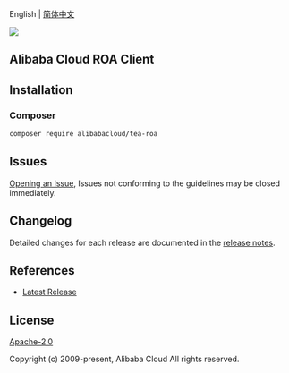 English | [简体中文](README-CN.md)

![](https://aliyunsdk-pages.alicdn.com/icons/AlibabaCloud.svg)

## Alibaba Cloud ROA Client

## Installation

### Composer

```bash
composer require alibabacloud/tea-roa
```

## Issues

[Opening an Issue](https://github.com/aliyun/tea-roa/issues/new), Issues not conforming to the guidelines may be closed immediately.

## Changelog

Detailed changes for each release are documented in the [release notes](./ChangeLog.txt).

## References

* [Latest Release](https://github.com/aliyun/tea-roa)

## License

[Apache-2.0](http://www.apache.org/licenses/LICENSE-2.0)

Copyright (c) 2009-present, Alibaba Cloud All rights reserved.
